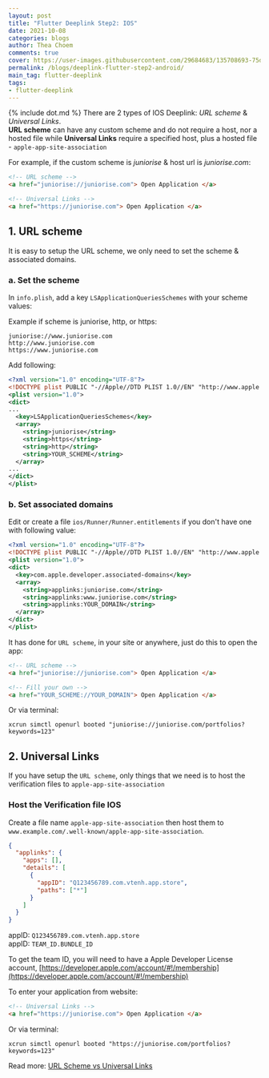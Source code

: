 ```yaml
---
layout: post
title: "Flutter Deeplink Step2: IOS"
date: 2021-10-08
categories: blogs
author: Thea Choem
comments: true
cover: https://user-images.githubusercontent.com/29684683/135708693-75db1ce7-9691-4e6c-99e1-c579d2a812f4.jpeg
permalink: /blogs/deeplink-flutter-step2-android/
main_tag: flutter-deeplink
tags:
- flutter-deeplink
---
```

{% include dot.md %}
There are 2 types of IOS Deeplink: _URL scheme_ & ​​_Universal Links_.<br>
**URL scheme** can have any custom scheme and do not require a host, nor a hosted file while **Universal Links** require a specified host, plus a hosted file - `apple-app-site-association`

For example, if the custom scheme is _juniorise_ & host url is _juniorise.com_:
```html
<!-- URL scheme -->
<a href="juniorise://juniorise.com"> Open Application </a>

<!-- Universal Links -->
<a href="https://juniorise.com"> Open Application </a>
```

## 1. URL scheme
It is easy to setup the URL scheme, we only need to set the scheme & associated domains.
### a. Set the scheme
In `info.plish`, add a key `LSApplicationQueriesSchemes` with your scheme values:

Example if scheme is juniorise, http, or https:
```
juniorise://www.juniorise.com
http://www.juniorise.com
https://www.juniorise.com
```

Add following:
```xml
<?xml version="1.0" encoding="UTF-8"?>
<!DOCTYPE plist PUBLIC "-//Apple//DTD PLIST 1.0//EN" "http://www.apple.com/DTDs/PropertyList-1.0.dtd">
<plist version="1.0">
<dict>
...
  <key>LSApplicationQueriesSchemes</key>
  <array>
    <string>juniorise</string>
    <string>https</string>
    <string>http</string>
    <string>YOUR_SCHEME</string>
  </array>
...
</dict>
</plist>
```
### b. Set associated domains
Edit or create a file `ios/Runner/Runner.entitlements` if you don't have one with following value:
```xml
<?xml version="1.0" encoding="UTF-8"?>
<!DOCTYPE plist PUBLIC "-//Apple//DTD PLIST 1.0//EN" "http://www.apple.com/DTDs/PropertyList-1.0.dtd">
<plist version="1.0">
<dict>
  <key>com.apple.developer.associated-domains</key>
  <array>
    <string>applinks:juniorise.com</string>
    <string>applinks:www.juniorise.com</string>
    <string>applinks:YOUR_DOMAIN</string>
  </array>
</dict>
</plist>
```

It has done for `URL scheme`, in your site or anywhere, just do this to open the app:
```html
<!-- URL scheme -->
<a href="juniorise://juniorise.com"> Open Application </a>

<!-- Fill your own -->
<a href="YOUR_SCHEME://YOUR_DOMAIN"> Open Application </a>
```

Or via terminal:
```
xcrun simctl openurl booted "juniorise://juniorise.com/portfolios?keywords=123"
```

## 2. Universal Links
If you have setup the `URL scheme`, only things that we need is to host the verification files to `apple-app-site-association`

### Host the Verification file IOS
Create a file name `apple-app-site-association` then host them to `www.example.com/.well-known/apple-app-site-association`. 
```json
{
  "applinks": {
    "apps": [],
    "details": [
      {
        "appID": "Q123456789.com.vtenh.app.store",
        "paths": ["*"]
      }
    ]
  }
}
```

appID: `Q123456789.com.vtenh.app.store`<br>
appID: `TEAM_ID.BUNDLE_ID`

To get the team ID, you will need to have a Apple Developer License account, [https://developer.apple.com/account/#!/membership](https://developer.apple.com/account/#!/membership)

To enter your application from website:
```html
<!-- Universal Links -->
<a href="https://juniorise.com"> Open Application </a>
```

Or via terminal:
```
xcrun simctl openurl booted "https://juniorise.com/portfolios?keywords=123"
```
Read more: <a class="primary-button" href="https://medium.com/wolox/ios-deep-linking-url-scheme-vs-universal-links-50abd3802f97">URL Scheme vs Universal Links</a>

<!-- 
## Step 2: Setup on IOS
## Step 3: Hosting Verification File
## Step 4: ​Handling the incoming link in the app
-->